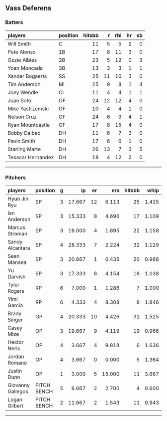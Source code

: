 ## Vass Deferens

### Batters

 
|players           |position | hitsbb|  r| rbi| hr| sb| 
|:-----------------|:--------|------:|--:|---:|--:|--:| 
|Will Smith        |C        |     11|  5|   5|  2|  0| 
|Pete Alonso       |1B       |     17|  8|  11|  3|  0| 
|Ozzie Albies      |2B       |     23|  5|  12|  0|  3| 
|Yoan Moncada      |3B       |     13|  3|   3|  1|  1| 
|Xander Bogaerts   |SS       |     25| 11|  10|  3|  0| 
|Tim Anderson      |MI       |     25|  9|   8|  1|  4| 
|Joey Wendle       |CI       |     11|  4|   4|  1|  1| 
|Juan Soto         |OF       |     24| 12|  12|  4|  0| 
|Mike Yastrzemski  |OF       |     10|  4|   4|  1|  0| 
|Nelson Cruz       |OF       |     24|  6|   9|  4|  1| 
|Ryan Mountcastle  |OF       |     17|  8|  15|  4|  0| 
|Bobby Dalbec      |DH       |     11|  6|   7|  3|  0| 
|Pavin Smith       |DH       |     17|  6|   6|  1|  0| 
|Starling Marte    |DH       |     26| 13|   7|  3|  5| 
|Teoscar Hernandez |DH       |     18|  4|  12|  2|  0| 

* * *

### Pitchers

 
|players           |position    |  g|     ip| er|    era| hitsbb|  whip| so|  w| sv| 
|:-----------------|:-----------|--:|------:|--:|------:|------:|-----:|--:|--:|--:| 
|Hyun Jin Ryu      |SP          |  3| 17.667| 12|  6.113|     25| 1.415|  7|  0|  0| 
|Ian Anderson      |SP          |  3| 15.333|  8|  4.696|     17| 1.109| 15|  0|  0| 
|Marcus Stroman    |SP          |  3| 19.000|  4|  1.895|     22| 1.158| 21|  2|  0| 
|Sandy Alcantara   |SP          |  4| 28.333|  7|  2.224|     32| 1.129| 23|  2|  0| 
|Sean Manaea       |SP          |  3| 20.667|  1|  0.435|     20| 0.968| 16|  3|  0| 
|Yu Darvish        |SP          |  3| 17.333|  8|  4.154|     18| 1.038| 18|  1|  0| 
|Tyler Rogers      |RP          |  6|  7.000|  1|  1.286|      7| 1.000|  4|  0|  3| 
|Yimi Garcia       |RP          |  6|  4.333|  4|  8.308|      8| 1.846|  2|  0|  2| 
|Brady Singer      |OP          |  4| 20.333| 10|  4.426|     31| 1.525| 22|  1|  0| 
|Casey Mize        |OP          |  3| 19.667|  9|  4.119|     19| 0.966| 15|  1|  0| 
|Hector Neris      |OP          |  4|  3.667|  4|  9.818|      6| 1.636|  6|  0|  1| 
|Jordan Romano     |OP          |  4|  3.667|  0|  0.000|      5| 1.364|  4|  0|  0| 
|Justin Dunn       |OP          |  1|  3.000|  5| 15.000|     11| 3.667|  3|  0|  0| 
|Giovanny Gallegos |PITCH BENCH |  5|  6.667|  2|  2.700|      4| 0.600|  7|  2|  0| 
|Logan Gilbert     |PITCH BENCH |  2| 11.667|  2|  1.543|     11| 0.943| 13|  2|  0| 


* * *


